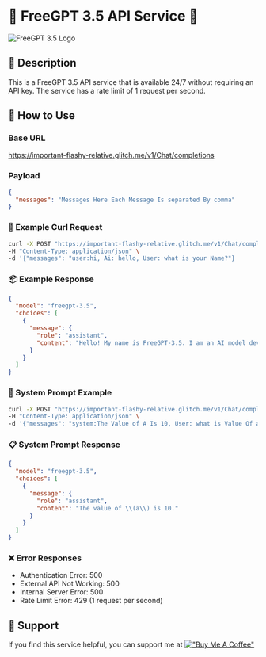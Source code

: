 
# 🤖 FreeGPT 3.5 API Service 🚀

![FreeGPT 3.5 Logo](https://aizhinan.cc/wp-content/uploads/2023/04/FreeGPT.one%E5%AE%98%E7%BD%91%E5%85%A5%E5%8F%A3-aizhinan.cc.png)

## 📝 Description
This is a FreeGPT 3.5 API service that is available 24/7 without requiring an API key. The service has a rate limit of 1 request per second.

## 🚀 How to Use
### Base URL
https://important-flashy-relative.glitch.me/v1/Chat/completions

### Payload
```json
{
  "messages": "Messages Here Each Message Is separated By comma"
}
```

### 🚨 Example Curl Request
```bash
curl -X POST "https://important-flashy-relative.glitch.me/v1/Chat/completions" \
-H "Content-Type: application/json" \
-d '{"messages": "user:hi, Ai: hello, User: what is your Name?"}
```

### 📦 Example Response
```json
{
  "model": "freegpt-3.5",
  "choices": [
    {
      "message": {
        "role": "assistant",
        "content": "Hello! My name is FreeGPT-3.5. I am an AI model developed by FreeGpt_Api. How can I assist you today?"
      }
    }
  ]
}
```

### 🔄 System Prompt Example
```bash
curl -X POST "https://important-flashy-relative.glitch.me/v1/Chat/completions" \
-H "Content-Type: application/json" \
-d '{"messages": "system:The Value of A Is 10, User: what is Value Of a?"}'
```

### 📋 System Prompt Response
```json
{
  "model": "freegpt-3.5",
  "choices": [
    {
      "message": {
        "role": "assistant",
        "content": "The value of \\(a\\) is 10."
      }
    }
  ]
}
```

### ❌ Error Responses
- Authentication Error: 500
- External API Not Working: 500
- Internal Server Error: 500
- Rate Limit Error: 429 (1 request per second)

## 🙌 Support
If you find this service helpful, you can support me at [!["Buy Me A Coffee"](https://www.buymeacoffee.com/assets/img/custom_images/yellow_img.png)](https://www.buymeacoffee.com/paytojaypaun)
